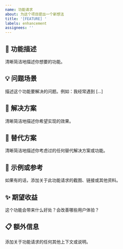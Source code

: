 ```yaml
---
name: 功能请求
about: 为这个项目提出一个新想法
title: '[FEATURE] '
labels: enhancement
assignees: ''
---
```


## 🚀 功能描述

清晰简洁地描述你想要的功能。

## 💡 问题场景

描述这个功能要解决的问题。例如：我经常遇到 [...]

## 🎯 解决方案

清晰简洁地描述你希望实现的效果。

## 🔄 替代方案

清晰简洁地描述你考虑过的任何替代解决方案或功能。

## 📸 示例或参考

如果有的话，添加关于此功能请求的截图、链接或其他资料。

## ✨ 期望收益

这个功能会带来什么好处？会改善哪些用户体验？

## 📋 额外信息

添加关于功能请求的任何其他上下文或说明。


